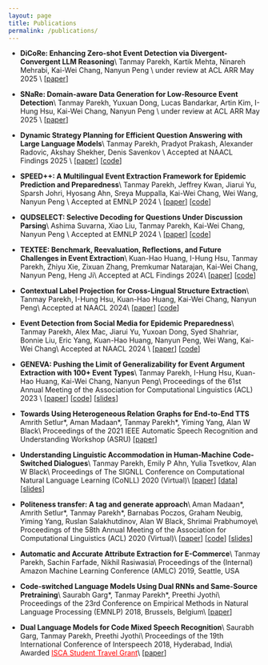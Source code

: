 ```yaml
---
layout: page
title: Publications
permalink: /publications/
---
```


* **DiCoRe: Enhancing Zero-shot Event Detection via Divergent-Convergent LLM Reasoning**\\
	Tanmay Parekh, Kartik Mehta, Ninareh Mehrabi, Kai-Wei Chang, Nanyun Peng \\
	under review at ACL ARR May 2025 \\
	\[[paper](https://arxiv.org/pdf/2506.05128)\]

* **SNaRe: Domain-aware Data Generation for Low-Resource Event Detection**\\
	Tanmay Parekh, Yuxuan Dong,  Lucas Bandarkar, Artin Kim, I-Hung Hsu, Kai-Wei Chang, Nanyun Peng \\
	under review at ACL ARR May 2025 \\
	\[[paper](https://arxiv.org/pdf/2502.17394v2)\]

* **Dynamic Strategy Planning for Efficient Question Answering with Large Language Models**\\
	Tanmay Parekh, Pradyot Prakash, Alexander Radovic, Akshay Shekher, Denis Savenkov \\
	Accepted at NAACL Findings 2025 \\
	\[[paper](https://arxiv.org/pdf/2410.23511)\] \[[code](https://github.com/facebookresearch/dyplan)\]

* **SPEED++: A Multilingual Event Extraction Framework for Epidemic Prediction and Preparedness**\\
	Tanmay Parekh, Jeffrey Kwan, Jiarui Yu, Sparsh Johri, Hyosang Ahn, Sreya Muppalla, Kai-Wei Chang, Wei Wang, Nanyun Peng \\
	Accepted at EMNLP 2024 \\
	\[[paper](https://aclanthology.org/2024.emnlp-main.720.pdf)\] \[[code](https://github.com/PlusLabNLP/SPEED-plus-plus)\]

* **QUDSELECT: Selective Decoding for Questions Under Discussion Parsing**\\
	Ashima Suvarna, Xiao Liu, Tanmay Parekh, Kai-Wei Chang, Nanyun Peng \\
	Accepted at EMNLP 2024 \\
	\[[paper](https://aclanthology.org/2024.emnlp-main.76.pdf)\] \[[code](https://github.com/asuvarna31/qudselect)\]

* **TEXTEE: Benchmark, Reevaluation, Reflections, and Future Challenges in Event Extraction**\\
	Kuan-Hao Huang, I-Hung Hsu, Tanmay Parekh, Zhiyu Xie, Zixuan Zhang, Premkumar Natarajan, Kai-Wei Chang, Nanyun Peng, Heng Ji\\
	Accepted at ACL Findings 2024\\
	\[[paper](https://arxiv.org/pdf/2311.09562.pdf)\] \[[code](https://github.com/ej0cl6/TextEE/)\]

* **Contextual Label Projection for Cross-Lingual Structure Extraction**\\
	Tanmay Parekh, I-Hung Hsu, Kuan-Hao Huang, Kai-Wei Chang, Nanyun Peng\\
	Accepted at NAACL 2024\\
	\[[paper](https://arxiv.org/abs/2309.08943)\] \[[code](https://github.com/PlusLabNLP/CLaP)\]

* **Event Detection from Social Media for Epidemic Preparedness**\\
	Tanmay Parekh, Alex Mac, Jiarui Yu, Yuxoan Dong, Syed Shahriar, Bonnie Liu, Eric Yang, Kuan-Hao Huang, Nanyun Peng, Wei Wang, Kai-Wei Chang\\
	Accepted at NAACL 2024 \\
	\[[paper](https://arxiv.org/pdf/2404.01679)\] \[[code](https://github.com/PlusLabNLP/SPEED)\]

* **GENEVA: Pushing the Limit of Generalizability for Event Argument Extraction with 100+ Event Types**\\
	Tanmay Parekh, I-Hung Hsu, Kuan-Hao Huang, Kai-Wei Chang, Nanyun Peng\\
	Proceedings of the 61st Annual Meeting of the Association for Computational Linguistics (ACL) 2023 \\
	\[[paper](https://aclanthology.org/2023.acl-long.203/)\] \[[code](https://github.com/PlusLabNLP/GENEVA/)\] \[[slides](../local_files/slides/geneva.pdf)\]

* **Towards Using Heterogeneous Relation Graphs for End-to-End TTS**
	Amrith Setlur\*, Aman Madaan\*, Tanmay Parekh\*, Yiming Yang, Alan W Black\\
	Proceedings of the 2021 IEEE Automatic Speech Recognition and Understanding Workshop (ASRU)
	\[[paper](http://www.cs.cmu.edu/~awb/papers/ASRU2021_setlur.pdf)\]

* **Understanding Linguistic Accommodation in Human-Machine Code-Switched Dialogues**\\
    Tanmay Parekh, Emily P Ahn, Yulia Tsvetkov, Alan W Black\\
    Proceedings of The SIGNLL Conference on Computational Natural Language Learning (CoNLL) 2020 (Virtual)\\
        \[[paper](https://www.aclweb.org/anthology/2020.conll-1.46/)] \[[data](https://github.com/TanmayParekh/commonDost)] \[[slides](../local_files/slides/linguistic_accommodation.pdf)]

* **Politeness transfer: A tag and generate approach**\\
    Aman Madaan\*, Amrith Setlur\*, Tanmay Parekh\*, Barnabas Poczos, Graham Neubig, Yiming Yang, Ruslan Salakhutdinov, Alan W Black, Shrimai Prabhumoye\\
    Proceedings of the 58th Annual Meeting of the Association for Computational Linguistics (ACL) 2020 (Virtual)\\
	\[[paper](https://arxiv.org/abs/2004.14257)\] \[[code](https://github.com/tag-and-generate/Politeness-Transfer-A-Tag-and-Generate-Approach)\] \[[slides](../local_files/slides/tag_and_generate.pdf)\]

* **Automatic and Accurate Attribute Extraction for E-Commerce**\\
	Tanmay Parekh, Sachin Farfade, Nikhil Rasiwasia\\
	Proceedings of the (Internal) Amazon Machine Learning Conference (AMLC) 2019, Seattle, USA

* **Code-switched Language Models Using Dual RNNs and Same-Source Pretraining**\\
	Saurabh Garg\*, Tanmay Parekh\*, Preethi Jyothi\\
	Proceedings of the 23rd Conference on Empirical Methods in Natural Language Processing (EMNLP) 2018, Brussels, Belgium\\
	\[[paper](http://aclanthology.lst.uni-saarland.de/D18-1346.pdf)\]

* **Dual Language Models for Code Mixed Speech Recognition**\\
	Saurabh Garg, Tanmay Parekh, Preethi Jyothi\\
	Proceedings of the 19th International Conference of Interspeech 2018, Hyderabad, India\\
	Awarded <a style="color:red" href="https://interspeech2018.org/author-travel-grants.html">ISCA Student Travel Grant</a>\\
	\[[paper](https://arxiv.org/abs/1711.01048)\]

